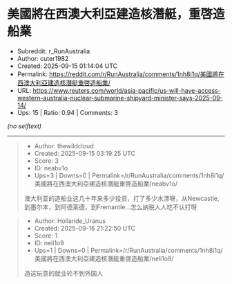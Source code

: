 # 美國將在西澳大利亞建造核潛艇，重啓造船業

- Subreddit: r_RunAustralia
- Author: cuter1982
- Created: 2025-09-15 01:14:04 UTC
- Permalink: https://reddit.com/r/RunAustralia/comments/1nh8i1q/美國將在西澳大利亞建造核潛艇重啓造船業/
- URL: https://www.reuters.com/world/asia-pacific/us-will-have-access-western-australia-nuclear-submarine-shipyard-minister-says-2025-09-14/
- Ups: 15 | Ratio: 0.94 | Comments: 3

_(no selftext)_

---

> - Author: thewildcloud
> - Created: 2025-09-15 03:19:25 UTC
> - Score: 3
> - ID: neabv1o
> - Ups=3 | Downs=0 | Permalink=/r/RunAustralia/comments/1nh8i1q/美國將在西澳大利亞建造核潛艇重啓造船業/neabv1o/
>
> 澳大利亚的造船业这几十年来多少投资，打了多少水漂呀，从Newcastle,到墨尔本，到阿德莱德，到Fremantle…怎么纳税人人吃不认打呀

> - Author: Hollande_Uranus
> - Created: 2025-09-16 21:22:50 UTC
> - Score: 1
> - ID: neli1o9
> - Ups=1 | Downs=0 | Permalink=/r/RunAustralia/comments/1nh8i1q/美國將在西澳大利亞建造核潛艇重啓造船業/neli1o9/
>
> 造这玩意的就业轮不到外国人
